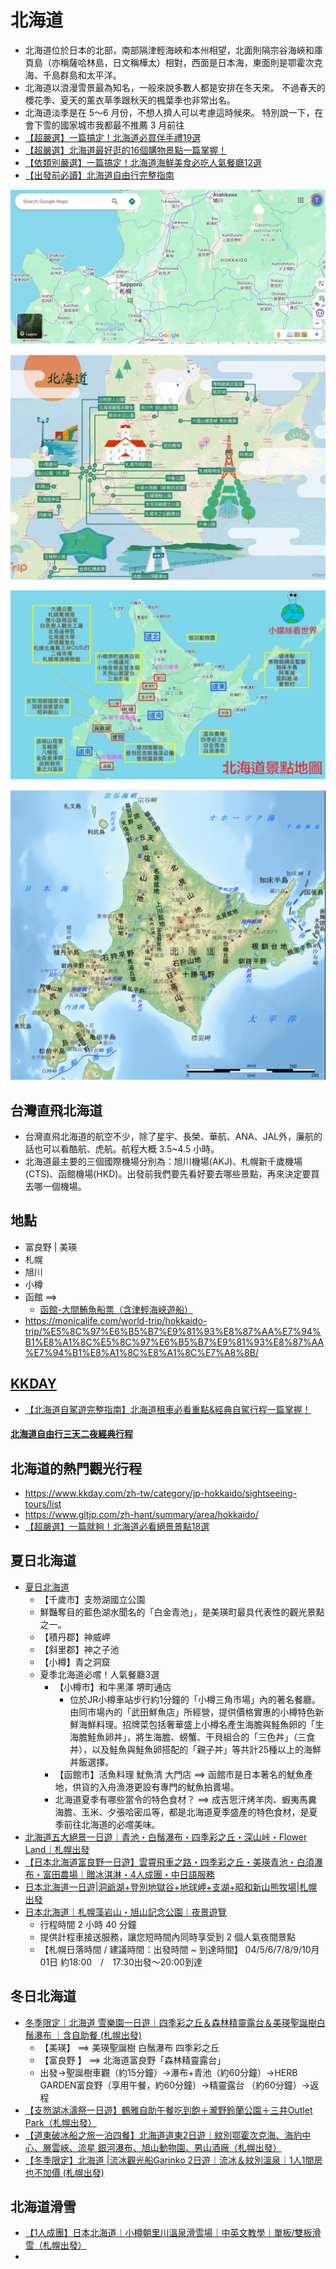 # 北海道
- 北海道位於日本的北部，南部隔津輕海峽和本州相望，北面則隔宗谷海峽和庫頁島（亦稱薩哈林島，日文稱樺太）相對，西面是日本海，東面則是鄂霍次克海、千島群島和太平洋。
- 北海道以浪漫雪景最為知名，一般來說多數人都是安排在冬天來。 不過春天的櫻花季、夏天的薰衣草季跟秋天的楓葉季也非常出名。
- 北海道淡季是在 5～6 月份，不想人擠人可以考慮這時候來。 特別說一下，在會下雪的國家城市我都最不推薦 3 月前往
- [【超嚴選】一篇搞定！北海道必買伴手禮19選](https://www.gltjp.com/zh-hant/article/item/20589/)
- [【超嚴選】北海道最好逛的16個購物景點一篇掌握！](https://www.gltjp.com/zh-hant/article/item/20775/)
- [【依類別嚴選】一篇搞定！北海道海鮮美食必吃人氣餐廳12選](https://www.gltjp.com/zh-hant/article/item/21039/)
- [【出發前必讀】北海道自由行完整指南](https://www.gltjp.com/zh-hant/article/item/20753/)

![北海道_1.png](北海道_1.png)

![北海道_3.png](北海道_3.png)

![北海道_4.png](北海道_4.png)

![北海道_2.png](北海道_2.png)

## 台灣直飛北海道
- 台灣直飛北海道的航空不少，除了星宇、長榮、華航、ANA、JAL外，廉航的話也可以看酷航、虎航。航程大概 3.5~4.5 小時。
- 北海道最主要的三個國際機場分別為：旭川機場(AKJ)、札幌新千歲機場(CTS)、函館機場(HKD)。出發前我們要先看好要去哪些景點，再來決定要買去哪一個機場。

## 地點
- 富良野 | 美瑛
- 札幌
- 旭川
- 小樽
- 函館 ==>
  - [函館-大間鮪魚船票（含津輕海峽遊船）](https://www.kkday.com/zh-tw/product/286333) 
- https://monicalife.com/world-trip/hokkaido-trip/%E5%8C%97%E6%B5%B7%E9%81%93%E8%87%AA%E7%94%B1%E8%A1%8C%E5%8C%97%E6%B5%B7%E9%81%93%E8%87%AA%E7%94%B1%E8%A1%8C%E8%A1%8C%E7%A8%8B/
## [KKDAY](https://www.kkday.com/zh-tw/category/jp-tokyo/sightseeing-tours/list/?currency=TWD&sort=prec&page=1&count=10)
- [【北海道自駕遊完整指南】北海道租車必看重點&經典自駕行程一篇掌握！](https://www.gltjp.com/zh-hant/article/item/20974/)

#### [北海道自由行三天二夜經典行程](https://www.gltjp.com/zh-hant/article/item/20753/#zh-10-271)

## 北海道的熱門觀光行程
- https://www.kkday.com/zh-tw/category/jp-hokkaido/sightseeing-tours/list
- https://www.gltjp.com/zh-hant/summary/area/hokkaido/
- [【超嚴選】一篇就夠！北海道必看絕景景點18選](https://www.gltjp.com/zh-hant/article/item/20596/)

## 夏日北海道
- [夏日北海道](https://www.gltjp.com/zh-hant/article/item/21058/)
  - 【千歲市】支笏湖國立公園
  - 鮮豔奪目的藍色湖水聞名的「白金青池」，是美瑛町最具代表性的觀光景點之一。
  - 【積丹郡】神威岬
  - 【斜里郡】神之子池
  - 【小樽】青之洞窟
  - 夏季北海道必嚐！人氣餐廳3選
    - 【小樽市】和牛黑澤 堺町通店
      - 位於JR小樽車站步行約1分鐘的「小樽三角市場」內的著名餐廳。由同市場內的「武田鮮魚店」所經營，提供價格實惠的小樽特色新鮮海鮮料理。招牌菜包括奢華盛上小樽名產生海膽與鮭魚卵的「生海膽鮭魚卵丼」，將生海膽、螃蟹、干貝組合的「三色丼」（三食丼），以及鮭魚與鮭魚卵搭配的「親子丼」等共計25種以上的海鮮丼飯選擇。
    - 【函館市】活魚料理 魷魚清 大門店  ==> 函館市是日本著名的魷魚產地，供貨的入舟漁港更設有專門的魷魚拍賣場。
    - 北海道夏季有哪些當令的特色食材？ ==> 成吉思汗烤羊肉、蝦夷馬糞海膽、玉米、夕張哈密瓜等，都是北海道夏季盛產的特色食材，是夏季前往北海道的必嚐美味。
- [北海道五大絕景一日遊｜青池・白鬚瀑布・四季彩之丘・深山峠・Flower Land｜札幌出發](https://www.kkday.com/zh-tw/product/527901)
- [【日本北海道富良野一日遊】雲霄飛車之路・四季彩之丘・美瑛青池・白須瀑布・富田農場｜贈冰淇淋・4人成團・中日語服務](https://www.kkday.com/zh-tw/product/163860)
- [日本北海道一日遊|洞爺湖+登別地獄谷+地球岬+支湖+昭和新山熊牧場|札幌出發](https://www.kkday.com/zh-tw/product/259856)
- [日本北海道｜札幌藻岩山・旭山記念公園｜夜景遊覽](https://www.kkday.com/zh-tw/product/137229-mt-moiwa-asahiyama-memorial-park-tour-of-night-view-spots-sapporo)
  - 行程時間 2 小時 40 分鐘
  - 提供計程車接送服務，讓您短時間內同時享受到 2 個人氣夜間景點
  - 【札幌日落時間 / 建議時間：出發時間 ~ 到達時間】 04/5/6/7/8/9/10月01日 約18:00　/　17:30出發～20:00到達

## 冬日北海道
- [冬季限定｜北海道 雪樂園一日遊｜四季彩之丘＆森林精靈露台＆美瑛聖誕樹白鬚瀑布 ｜含自助餐 (札幌出發)](https://www.kkday.com/zh-tw/product/247083)
  - 【美瑛】 ==> 美瑛聖誕樹   白鬚瀑布   四季彩之丘
  - 【富良野 】 ==> 北海道富良野「森林精靈露台」
  - 出發→聖誕樹車觀（約15分鐘）→瀑布+青池（約60分鐘）→HERB GARDEN富良野（享用午餐，約60分鐘）→精靈露台 （約60分鐘）→返程
- [【支笏湖冰濤祭一日遊】鶴雅自助午餐吃到飽＋瀧野鈴蘭公園＋三井Outlet Park（札幌出發）](https://www.kkday.com/zh-tw/product/153026-lake-shikotsu-ice-festival-tsuruga-buffet-takino-suzuran-mitsui-outlet)
- [【道東破冰船之旅一泊四餐】北海道道東2日遊｜紋別鄂霍次克海、海豹中心、層雲峽、流星 銀河瀑布、旭山動物園、男山酒廠（札幌出發）](https://www.kkday.com/zh-tw/product/135943-sapporo-mombetsu-drift-ice-hokkaido-tour-japan)
- [【冬季限定】北海道 |流冰觀光船Garinko 2日遊｜流冰＆紋別溫泉｜1人1間房也不加價 (札幌出發)](https://www.kkday.com/zh-tw/product/156848)

## 北海道滑雪
- [【1人成團】日本北海道｜小樽朝里川溫泉滑雪場｜中英文教學｜單板/雙板滑雪（札幌出發）](https://www.kkday.com/zh-tw/product/156102-hokkaido-sapporo-fujino-ski-tour-japan)
- 
